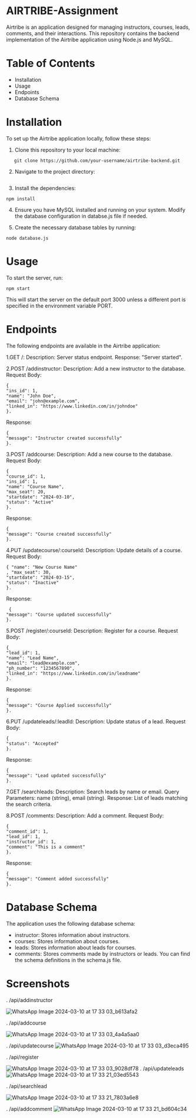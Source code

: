 # AIRTRIBE-Assignment

Airtribe is an application designed for managing instructors, courses, leads, comments, and their interactions. This repository contains the backend implementation of the Airtribe application using Node.js and MySQL.

# Table of Contents
 * Installation
 * Usage
 * Endpoints
 * Database Schema
   
# Installation
To set up the Airtribe application locally, follow these steps:
1. Clone this repository to your local machine:
```
   git clone https://github.com/your-username/airtribe-backend.git
```

2. Navigate to the project directory:
```
```

3. Install the dependencies:
```
npm install
```
4. Ensure you have MySQL installed and running on your system. Modify the database configuration in databse.js file if needed.

5. Create the necessary database tables by running:
```
node database.js
```

# Usage
To start the server, run:
```
npm start
```
This will start the server on the default port 3000 unless a different port is specified in the environment variable PORT.

# Endpoints
The following endpoints are available in the Airtribe application:

1.GET /:
Description: Server status endpoint.
Response: "Server started".

2.POST /addinstructor:
Description: Add a new instructor to the database.
Request Body:
```
{ 
"ins_id": 1, 
"name": "John Doe",
"email": "john@example.com", 
"linked_in": "https://www.linkedin.com/in/johndoe" 
}.
```
Response:
```
{ 
"message": "Instructor created successfully"
}.
```

3.POST /addcourse:
Description: Add a new course to the database.
Request Body: 
```
{ 
"course_id": 1, 
"ins_id": 1,
"name": "Course Name",
"max_seat": 20,
"startdate": "2024-03-10",
"status": "Active"
}.
```

Response: 
```
{ 
"message": "Course created successfully" 
}.
```


4.PUT /updatecourse/:courseId:
Description: Update details of a course.
Request Body: 
```
{ "name": "New Course Name"
, "max_seat": 30,
"startdate": "2024-03-15",
"status": "Inactive"
}.
```

Response:
```
 { 
"message": "Course updated successfully" 
}.
```


5.POST /register/:courseId:
Description: Register for a course.
Request Body: 
```
{ 
"lead_id": 1,
"name": "Lead Name",
"email": "lead@example.com",
"ph_number": "1234567890",
"linked_in": "https://www.linkedin.com/in/leadname" 
}.
```

Response:
```
{
"message": "Course Applied successfully"
}.
```

6.PUT /updateleads/:leadId:
Description: Update status of a lead.
Request Body: 
```
{ 
"status": "Accepted"
}.
```
Response: 
```
{ 
"message": "Lead updated successfully" 
}.
```

7.GET /searchleads:
Description: Search leads by name or email.
Query Parameters: name (string), email (string).
Response: List of leads matching the search criteria.

8.POST /comments:
Description: Add a comment.
Request Body:
```
{ 
"comment_id": 1,
"lead_id": 1, 
"instructor_id": 1,
"comment": "This is a comment"
}.
```
Response:
```
{ 
"message": "Comment added successfully"
}.
```

# Database Schema
The application uses the following database schema:
* instructor: Stores information about instructors.
* courses: Stores information about courses.
* leads: Stores information about leads for courses.
* comments: Stores comments made by instructors or leads.
You can find the schema definitions in the schema.js file.

# Screenshots
. /api/addinstructor 

![WhatsApp Image 2024-03-10 at 17 33 03_b613afa2](https://github.com/prince-132/airtribe-assignment/assets/117109800/6698d5fb-fe0c-4916-b9ed-507a31e56351)

. /api/addcourse

![WhatsApp Image 2024-03-10 at 17 33 03_4a4a5aa0](https://github.com/prince-132/airtribe-assignment/assets/117109800/7a523d9b-f74e-4272-9630-0f70bfddddee)

. /api/updatecourse
![WhatsApp Image 2024-03-10 at 17 33 03_d3eca495](https://github.com/prince-132/airtribe-assignment/assets/117109800/31ec2f14-4ca9-4225-a8f4-cea7309cedfb)

. /api/register

![WhatsApp Image 2024-03-10 at 17 33 03_9028df78](https://github.com/prince-132/airtribe-assignment/assets/117109800/52f74152-02c2-4ece-b496-8fa354e8cbfc)
. /api/updateleads
![WhatsApp Image 2024-03-10 at 17 33 21_03ed5543](https://github.com/prince-132/airtribe-assignment/assets/117109800/00c3af4e-f0f0-45b1-96a3-1d3f3c1ea7b4)

. /api/searchlead

![WhatsApp Image 2024-03-10 at 17 33 21_7803a6e8](https://github.com/prince-132/airtribe-assignment/assets/117109800/9f50839a-9803-4662-99da-5d741a7c7b3a)

. /api/addcomment 
![WhatsApp Image 2024-03-10 at 17 33 21_bd604c34](https://github.com/prince-132/airtribe-assignment/assets/117109800/b1f1f515-9a3a-4976-ba17-4978133c3126)



